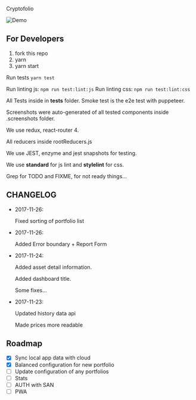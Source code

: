 Cryptofolio

![Demo](https://github.com/Partysun/hack-cryptofolio/blob/master/.screenshots/demo.gif)

## For Developers

1. fork this repo
2. yarn
3. yarn start

Run tests `yarn test`

Run linting js: `npm run test:lint:js`
Run linting css: `npm run test:lint:css`

All Tests inside in __tests__ folder.
Smoke test is the e2e test with puppeteer.

Screenshots were auto-generated of all tested components inside .screenshots folder.

We use redux, react-router 4.

All reducers inside rootReducers.js

We use JEST, enzyme and jest snapshots for testing.

We use **standard** for js lint and **stylelint** for css.

Grep for TODO and FIXME, for not ready things...

## CHANGELOG

- 2017-11-26:

  Fixed sorting of portfolio list

- 2017-11-26:

  Added Error boundary + Report Form

- 2017-11-24:

  Added asset detail information.

  Added dashboard title.

  Some fixes...

- 2017-11-23:

  Updated history data api 

  Made prices more readable 

## Roadmap

- [x] Sync local app data with cloud
- [x] Balanced configuration for new portfolio
- [ ] Update configuration of any portfolios
- [ ] Stats
- [ ] AUTH with SAN
- [ ] PWA
